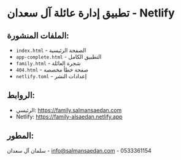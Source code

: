 # تطبيق إدارة عائلة آل سعدان - Netlify

## الملفات المنشورة:
- `index.html` - الصفحة الرئيسية
- `app-complete.html` - التطبيق الكامل  
- `family.html` - شجرة العائلة
- `404.html` - صفحة خطأ مخصصة
- `netlify.toml` - إعدادات النشر

## الروابط:
- الرئيسي: https://family.salmansaedan.com
- Netlify: https://family-alsaedan.netlify.app

## المطور:
سلمان آل سعدان - info@salmansaedan.com - 0533361154
